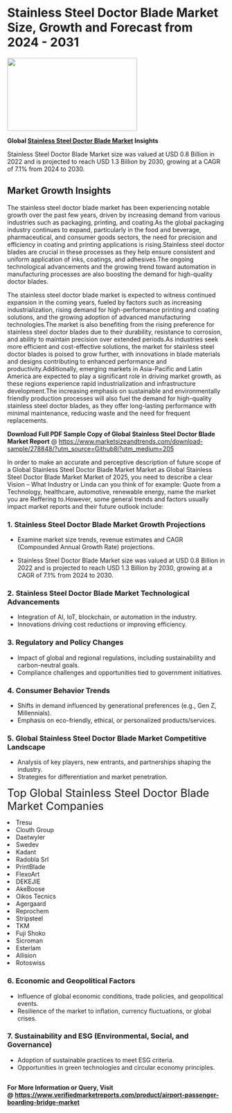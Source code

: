 <H1>Stainless Steel Doctor Blade Market Size, Growth and Forecast from 2024 - 2031</H1><img class="aligncenter size-medium wp-image-584254" src="https://thirdeyenews.in/wp-content/uploads/2024/09/Global-Market-Research-300x168.jpeg" alt="" width="300" height="168" /><p><strong>Global&nbsp;<a href="https://www.marketsizeandtrends.com/download-sample/278848/?utm_source=Github8j?utm_medium=205">Stainless Steel Doctor Blade Market</a> Insights</strong></p><p>Stainless Steel Doctor Blade Market size was valued at USD 0.8 Billion in 2022 and is projected to reach USD 1.3 Billion by 2030, growing at a CAGR of 7.1% from 2024 to 2030.</p><p><h2>Market Growth Insights</h2> <p>The stainless steel doctor blade market has been experiencing notable growth over the past few years, driven by increasing demand from various industries such as packaging, printing, and coating.As the global packaging industry continues to expand, particularly in the food and beverage, pharmaceutical, and consumer goods sectors, the need for precision and efficiency in coating and printing applications is rising.Stainless steel doctor blades are crucial in these processes as they help ensure consistent and uniform application of inks, coatings, and adhesives.The ongoing technological advancements and the growing trend toward automation in manufacturing processes are also boosting the demand for high-quality doctor blades.</p> <p>The stainless steel doctor blade market is expected to witness continued expansion in the coming years, fueled by factors such as increasing industrialization, rising demand for high-performance printing and coating solutions, and the growing adoption of advanced manufacturing technologies.The market is also benefiting from the rising preference for stainless steel doctor blades due to their durability, resistance to corrosion, and ability to maintain precision over extended periods.As industries seek more efficient and cost-effective solutions, the market for stainless steel doctor blades is poised to grow further, with innovations in blade materials and designs contributing to enhanced performance and productivity.Additionally, emerging markets in Asia-Pacific and Latin America are expected to play a significant role in driving market growth, as these regions experience rapid industrialization and infrastructure development.The increasing emphasis on sustainable and environmentally friendly production processes will also fuel the demand for high-quality stainless steel doctor blades, as they offer long-lasting performance with minimal maintenance, reducing waste and the need for frequent replacements.</p> <p><span class=""><strong>Download Full PDF Sample Copy of Global Stainless Steel Doctor Blade Market Report</strong> @ <a href="https://www.marketsizeandtrends.com/download-sample/278848/?utm_source=Github8j?utm_medium=205" target="_blank">https://www.marketsizeandtrends.com/download-sample/278848/?utm_source=Github8j?utm_medium=205</a></span></p><p>In order to make an accurate and perceptive description of future scope of a Global&nbsp;Stainless Steel Doctor Blade Market Market as Global&nbsp;Stainless Steel Doctor Blade Market Market of 2025, you need to describe a clear Vision &ndash; What Industry or Linda can you think of for example: Quote from a Technology, healthcare, automotive, renewable energy, name the market you are Reffering to.However, some general trends and factors usually impact market reports and their future outlook include:</p><h3>1.&nbsp;<strong>Stainless Steel Doctor Blade Market Growth Projections</strong></h3><ul><li>Examine market size trends, revenue estimates and CAGR (Compounded Annual Growth Rate) projections.</li><li><p>Stainless Steel Doctor Blade Market size was valued at USD 0.8 Billion in 2022 and is projected to reach USD 1.3 Billion by 2030, growing at a CAGR of 7.1% from 2024 to 2030.</p></li></ul><h3>2.&nbsp;<strong>Stainless Steel Doctor Blade Market Technological Advancements</strong></h3><ul><li>Integration of AI, IoT, blockchain, or automation in the industry.</li><li>Innovations driving cost reductions or improving efficiency.</li></ul><h3>3.&nbsp;<strong>Regulatory and Policy Changes</strong></h3><ul><li>Impact of global and regional regulations, including sustainability and carbon-neutral goals.</li><li>Compliance challenges and opportunities tied to government initiatives.</li></ul><h3>4.&nbsp;<strong>Consumer Behavior Trends</strong></h3><ul><li>Shifts in demand influenced by generational preferences (e.g., Gen Z, Millennials).</li><li>Emphasis on eco-friendly, ethical, or personalized products/services.</li></ul><h3>5.&nbsp;<strong>Global Stainless Steel Doctor Blade Market Competitive Landscape</strong></h3><ul><li>Analysis of key players, new entrants, and partnerships shaping the industry.</li><li>Strategies for differentiation and market penetration.</li></ul><p data-pm-slice="1 1 []"><span style="color: inherit; font-family: inherit; font-size: 25px;">Top Global Stainless Steel Doctor Blade Market Companies</span></p><div class="" data-test-id=""><p><li>Tresu</li><li> Clouth Group</li><li> Daetwyler</li><li> Swedev</li><li> Kadant</li><li> Radobla Srl</li><li> PrintBlade</li><li> FlexoArt</li><li> DEKEJIE</li><li> AkeBoose</li><li> Oikos Tecnics</li><li> Agergaard</li><li> Reprochem</li><li> Stripsteel</li><li> TKM</li><li> Fuji Shoko</li><li> Sicroman</li><li> Esterlam</li><li> Allision</li><li> Rotoswiss</li></p></div><h3>6.&nbsp;<strong>Economic and Geopolitical Factors</strong></h3><ul><li>Influence of global economic conditions, trade policies, and geopolitical events.</li><li>Resilience of the market to inflation, currency fluctuations, or global crises.</li></ul><h3>7.&nbsp;<strong>Sustainability and ESG (Environmental, Social, and Governance)</strong></h3><ul><li>Adoption of sustainable practices to meet ESG criteria.</li><li>Opportunities in green technologies and circular economy principles.</li></ul><h2><strong style="font-size: 14px;">For More Information or Query, Visit @&nbsp;</strong><a style="background-color: #ffffff; font-size: 14px;" href="https://www.marketsizeandtrends.com/report/stainless-steel-doctor-blade-market/" target="_blank">https://www.verifiedmarketreports.com/product/airport-passenger-boarding-bridge-market</a></h2>